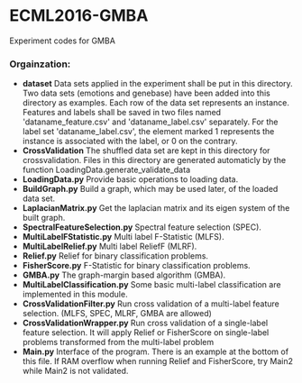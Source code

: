 # ECML2016-GMBA
Experiment codes for GMBA

### Orgainzation:
* **dataset** Data sets applied in the experiment shall be put in this directory.
              Two data sets (emotions and genebase) have been added into this directory as examples.
              Each row of the data set represents an instance. Features and labels shall be saved in two files named
              'dataname_feature.csv' and 'dataname_label.csv' separately. For the label set 'dataname_label.csv', the 
              element marked 1 represents the instance is associated with the label, or 0 on the contrary.
* **CrossValidation** The shuffled data set are kept in this directory for crossvalidation. Files in this directory are
                      generated automaticly by the function LoadingData.generate_validate_data
* **LoadingData.py** Provide basic operations to loading data.
* **BuildGraph.py** Build a graph, which may be used later, of the loaded data set.
* **LaplacianMatrix.py** Get the laplacian matrix and its eigen system of the built graph.
* **SpectralFeatureSelection.py** Spectral feature selection (SPEC).
* **MultiLabelFStatistic.py** Multi label F-Statistic (MLFS).
* **MultiLabelRelief.py** Multi label ReliefF (MLRF).
* **Relief.py** Relief for binary classification problems.
* **FisherScore.py** F-Statistic for binary classification problems.
* **GMBA.py** The graph-margin based algorithm (GMBA).
* **MultiLabelClassification.py** Some basic multi-label classification are implemented in this module.
* **CrossValidationFilter.py** Run cross validation of a multi-label feature selection. (MLFS, SPEC, MLRF, GMBA are allowed)
* **CrossValidationWrapper.py** Run cross validation of a single-label feature selection. It will apply Relief or FisherScore
                                on single-label problems transformed from the multi-label problem
* **Main.py** Interface of the program. There is an example at the bottom of this file. If RAM overflow when running Relief
                                and FisherScore, try Main2 while Main2 is not validated.
